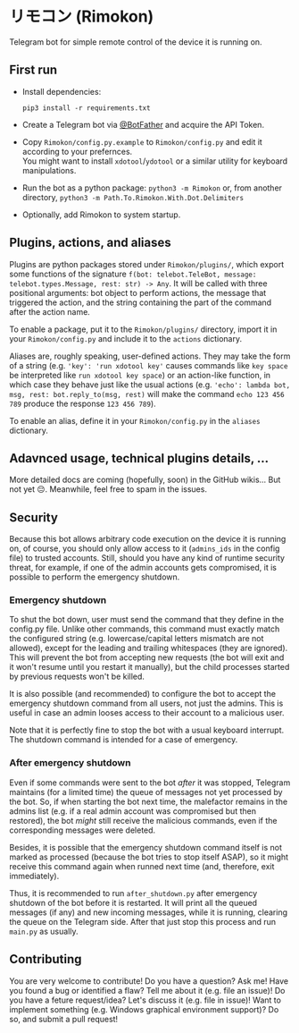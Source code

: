 # リモコン (Rimokon)

Telegram bot for simple remote control of the device it is running on.

## First run

-  Install dependencies:
   ```
   pip3 install -r requirements.txt
   ```


-  Create a Telegram bot via [@BotFather](https://t.me/BotFather) and acquire the API Token.


-  Copy `Rimokon/config.py.example` to `Rimokon/config.py` and edit it according to your prefernces.
   <br>
   You might want to install `xdotool`/`ydotool` or a similar utility for keyboard manipulations.


-  Run the bot as a python package: `python3 -m Rimokon` or, from another directory,
   `python3 -m Path.To.Rimokon.With.Dot.Delimiters`


-  Optionally, add Rimokon to system startup.


## Plugins, actions, and aliases

Plugins are python packages stored under `Rimokon/plugins/`, which export some functions of the
signature `f(bot: telebot.TeleBot, message: telebot.types.Message, rest: str) -> Any`. It will
be called with three positional arguments: bot object to perform actions, the message that
triggered the action, and the string containing the part of the command after the action name.

To enable a package, put it to the `Rimokon/plugins/` directory, import it in your
`Rimokon/config.py` and include it to the `actions` dictionary.

Aliases are, roughly speaking, user-defined actions. They may take the form of a string
(e.g. `'key': 'run xdotool key'` causes commands like `key space` be interpreted like
`run xdotool key space`) or an action-like function, in which case they behave just like
the usual actions (e.g. `'echo': lambda bot, msg, rest: bot.reply_to(msg, rest)` will make
the command `echo 123 456 789` produce the response `123 456 789`).

To enable an alias, define it in your `Rimokon/config.py` in the `aliases` dictionary.


## Adavnced usage, technical plugins details, ...

More detailed docs are coming (hopefully, soon) in the GitHub wikis... But not yet 😔.
Meanwhile, feel free to spam in the issues.


## Security

Because this bot allows arbitrary code execution on the device it is running on, of course,
you should only allow access to it (`admins_ids` in the config file) to trusted accounts.
Still, should you have any kind of runtime security threat, for example, if one of the admin
accounts gets compromised, it is possible to perform the emergency shutdown.


### Emergency shutdown

To shut the bot down, user must send the command that they define in the config.py file.
Unlike other commands, this command must exactly match the configured string
(e.g. lowercase/capital letters mismatch are not allowed), except for the leading and trailing
whitespaces (they are ignored). This will prevent the bot from accepting new requests
(the bot will exit and it won't resume until you restart it manually), but the child processes
started by previous requests won't be killed.

It is also possible (and recommended) to configure the bot to accept the emergency shutdown
command from all users, not just the admins. This is useful in case an admin looses access
to their account to a malicious user.

Note that it is perfectly fine to stop the bot with a usual keyboard interrupt. The shutdown
command is intended for a case of emergency.


### After emergency shutdown

Even if some commands were sent to the bot _after_ it was stopped, Telegram maintains (for a
limited time) the queue of messages not yet processed by the bot. So, if when starting the bot
next time, the malefactor remains in the admins list (e.g. if a real admin account was
compromised but then restored), the bot _might_ still receive the malicious commands, even if
the corresponding messages were deleted.

Besides, it is possible that the emergency shutdown command itself is not marked as processed
(because the bot tries to stop itself ASAP), so it might receive this command again when
runned next time (and, therefore, exit immediately).

Thus, it is recommended to run `after_shutdown.py` after emergency shutdown of the bot before
it is restarted. It will print all the queued messages (if any) and new incoming
messages, while it is running, clearing the queue on the Telegram side. After that just stop
this process and run `main.py` as usually.

## Contributing

You are very welcome to contribute! Do you have a question? Ask me! Have you found a bug
or identified a flaw? Tell me about it (e.g. file an issue)! Do you have a feture
request/idea? Let's discuss it (e.g. file in issue)! Want to implement something (e.g.
Windows graphical environment support)? Do so, and submit a pull request!
